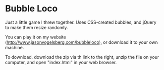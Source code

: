 Bubble Loco
==========

Just a little game I threw together. Uses CSS-created bubbles, and jQuery to make them resize randomly.

You can play it on my website (http://www.jasonvogelsberg.com/bubbleloco), or download it to your own machine.

To download, download the zip via th link to the right, unzip the file on your computer, and open "index.html" in your web browser.
